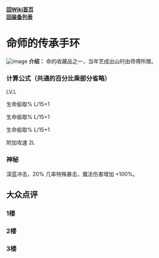 [**回Wiki首页**](../README.md)   
[**回装备列表**](index.md)   
# 命师的传承手环
![image](https://user-images.githubusercontent.com/35645329/193947013-e4482948-9e51-429c-b249-db04b1ac003e.png) **介绍：** 命的收藏品之一，当年艺成出山时由师傅所赠。    
### 计算公式（共通的百分比乘部分省略）
LV.L   

生命偷取% L/15+1   

生命偷取% L/15+1   

生命偷取% L/15+1   

附加攻速 2L   

### 神秘
深蓝冲击，20% 几率特殊暴击，魔法伤害增加 +100%。

## 大众点评
### 1楼

### 2楼 

### 3楼 
